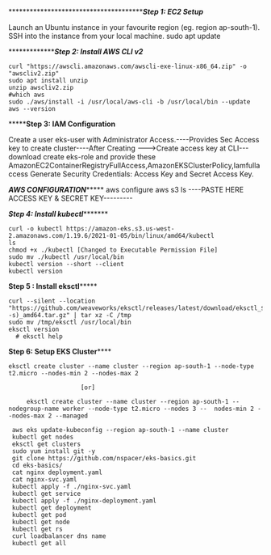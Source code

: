 *******************************************Step 1: EC2 Setup*****

Launch an Ubuntu instance in your favourite region (eg. region ap-south-1).
SSH into the instance from your local machine.
sudo apt update 

******************************************Step 2: Install AWS CLI v2*****************************

	curl "https://awscli.amazonaws.com/awscli-exe-linux-x86_64.zip" -o "awscliv2.zip"
	sudo apt install unzip
	unzip awscliv2.zip
	#which aws
	sudo ./aws/install -i /usr/local/aws-cli -b /usr/local/bin --update
	aws --version

*****************************************Step 3: IAM Configuration************************************

Create a user eks-user with Administrator Access.----Provides Sec Access key to create cluster----After Creating --->Create access key at CLI---download
create eks-role and provide these AmazonEC2ContainerRegistryFullAccess,AmazonEKSClusterPolicy,Iamfullaccess
Generate Security Credentials: Access Key and Secret Access Key.

*******************************************AWS CONFIGURATION************************************************
			aws configure
			aws s3 ls
----PASTE HERE ACCESS KEY & SECRET KEY---------

***************************************Step 4: Install kubectl**********************************************

	curl -o kubectl https://amazon-eks.s3.us-west-2.amazonaws.com/1.19.6/2021-01-05/bin/linux/amd64/kubectl
	ls
	chmod +x ./kubectl [Changed to Executable Permission File]
	sudo mv ./kubectl /usr/local/bin
	kubectl version --short --client
	kubectl version

**************************************Step 5 : Install eksctl*******************************************

	curl --silent --location "https://github.com/weaveworks/eksctl/releases/latest/download/eksctl_$(uname -s)_amd64.tar.gz" | tar xz -C /tmp
	sudo mv /tmp/eksctl /usr/local/bin
	eksctl version
      # eksctl help

**************************************Step 6: Setup EKS Cluster******************************************
                
	eksctl create cluster --name cluster --region ap-south-1 --node-type t2.micro --nodes-min 2 --nodes-max 2

						[or]

         eksctl create cluster --name cluster --region ap-south-1 --nodegroup-name worker --node-type t2.micro --nodes 3 --	 nodes-min 2 --nodes-max 2 --managed

   	 aws eks update-kubeconfig --region ap-south-1 --name cluster
	 kubectl get nodes
	 eksctl get clusters
 	 sudo yum install git -y
	 git clone https://github.com/nspacer/eks-basics.git
	 cd eks-basics/
	 cat nginx deployment.yaml
	 cat nginx-svc.yaml
	 kubectl apply -f ./nginx-svc.yaml
	 kubectl get service
	 kubectl apply -f ./nginx-deployment.yaml
	 kubectl get deployment
	 kubectl get pod
	 kubectl get node
	 kubectl get rs
	 curl loadbalancer dns name
  	 kubectl get all









